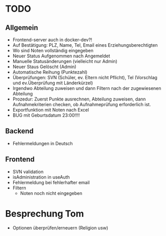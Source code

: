 # TODO

## Allgemein
* Frontend-server auch in docker-dev?!
* Auf Bestätigung: PLZ, Name, Tel, Email eines Erziehungsberechtigten
* Wo sind Noten vollständig eingegeben
* Neuer Status Aufgenommen nach Angemeldet
* Manuelle Statusänderungen (vielleicht nur Admin)
* Neuer Staus Gelöscht (Admin)
* Automatische Reihung (Punktezahl)
* Überprüfungen: SVN (Schüler, ev. Eltern nicht Pflicht), Tel (Vorschlag und ev.Überprüfung mit Länderkürzel)
* Irgendwo Abteilung zuweisen und dann Filtern nach der zugewiesenen Abteilung
* Prozedur: Zuerst Punkte ausrechnen, Abteilung zuweisen, dann Aufnahmekriterien checken, ob Aufnahmeprüfung erforderlich ist.
* Exportfunktion mit Noten nach Excel
* BUG mit Geburtsdatum 23:00!!!!

## Backend
* Fehlermeldungen in Deutsch

## Frontend
* SVN validation
* isAdministration in useAuth
* Fehlermeldung bei fehlerhafter email
* Filtern
  * Noten noch nicht eingegeben


# Besprechung Tom
- Optionen überprüfen/erneuern (Religion usw)
